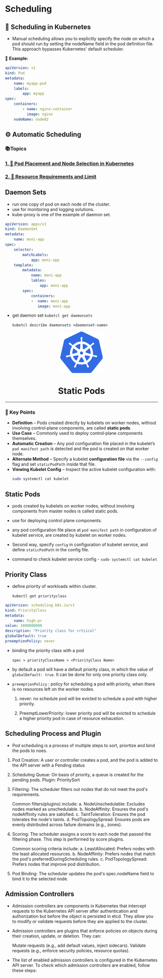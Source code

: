 # Scheduling

## 📅 Scheduling in Kubernetes
- Manual scheduling allows you to explicitly specify the node on which a pod should run by setting the nodeName field in the pod definition file. This approach bypasses Kubernetes' default scheduler.

📌 **Example:**

```yaml
apiVersion: v1
kind: Pod
metadata:
    name: myapp-pod
    labels:
        app: myapp
spec:
    containers:
        - name: nginx-container
          image: nginx
    nodeName: node02
```

## ⚙️ Automatic Scheduling

### 📚Topics

### [1. 📄 Pod Placement and Node Selection in Kubernetes](PodPlacementandNodeSelection.md)

### [2. 📄 Resource Requirements and Limit](ResourceRequirementsandLimit)

## Daemon Sets

- run one copy of pod on each node of the cluster. 
- use for monitoring and logging solutions.
- kube-proxy is one of the example of daemon set.

```yaml
apiVersion: apps/v1
kind: DaemonSet
metadata:
    name: moni-app
spec:
    selector:
        matchLabels:
            app: moni-app
    template:
        metadata:
            name: moni-app
            lables:
                app: moni-app
        spec:
            containers:
            -  name: moni-app
               image: moni-app

```
- get daemon set 
    `kubetcl get daemonsets`

    `kubetcl describe daemonsets <daemonset-name>`

<p align="center">
  <img src="https://raw.githubusercontent.com/kubernetes/kubernetes/master/logo/logo.svg"
       alt="Kubernetes Logo" width="140">
</p>

<h1 align="center">Static Pods</h1>

---

### 📌 Key Points

- **Definition** – Pods created directly by kubelets on worker nodes, without involving control‑plane components, are called **static pods**.  
- **Use Case** – Commonly used to deploy control‑plane components themselves.  
- **Automatic Creation** – Any pod configuration file placed in the kubelet’s `pod manifest path` is detected and the pod is created on that worker node.  
- **Alternate Method** – Specify a kubelet **configuration file** via the `--config` flag and set `staticPodPath` inside that file.  
- **Viewing Kubelet Config** – Inspect the active kubelet configuration with:  
  ```bash
  sudo systemctl cat kubelet
  ```


## Static Pods
- pods created by kubelets on worker nodes, without involving components from master nodes is called static pods.

- use for deploying control plane components.

- any pod configuration file place at `pod manifest path` in configuration of kubelet service, are created by kubelet on worker nodes.

- Second way, specify `config` in configuration of kubelet service, and define `staticPodPath` in the config file.

- command to check kubelet service config - `sudo systemctl cat kubelet`


## Priority Class

- define priority of workloads within cluster. 

    `kubectl get priorityclass`


```yaml
apiVersion: scheduling.k8s.io/v1
kind: PriorityClass
metadata:
    name: high-pr
value: 1000000000
description: "Priority class for crtiical"
globalDefault: true
preemptionPolicy: never
```
- binding the priority class with a pod

    `spec > priorityClassName > <PriorityClass Name>`

- by default a pod will have a default priority class, in which the value of `globalDefault: true`. It can be done for only one priority class only.

- `preemptionPolicy` : policy for scheduling a pod with priority, when there is no resources left on the worker nodes.

    1. never: no schedule pod will be evicted to schedule a pod with higher priority.

    2. PreemptLowerPriority: lower priority pod will be evicted to schedule a higher priority pod in case of resource exhaustion.


## Scheduling Process and Plugin

- Pod scheduling is a process of multiple steps to sort, priortize and bind the pods to noes.

1. Pod Creation: A user or controller creates a pod, and the pod is added to the API server with a Pending status

2. Scheduling Queue: On basis of priority, a queue is created for the pending pods.
    Plugin: PrioritySort

3. Filtering: The scheduler filters out nodes that do not meet the pod's requirements.

    Common filters(plugins) include:
    a. NodeUnschedulable: Excludes nodes marked as unschedulable.
    b. NodeAffinity: Ensures the pod's nodeAffinity rules are satisfied.
    c. TaintToleration: Ensures the pod tolerates the node's taints.
    d. PodTopologySpread: Ensures pods are evenly distributed across failure domains (e.g., zones).

4. Scoring: The scheduler assigns a score to each node that passed the filtering phase. This step is performed by score plugins.
    
    Common scoring criteria include:
    a. LeastAllocated: Prefers nodes with the least allocated resources.
    b. NodeAffinity: Prefers nodes that match the pod's preferredDuringScheduling rules.
    c. PodTopologySpread: Prefers nodes that improve pod distribution.

5. Pod Binding: The scheduler updates the pod's spec.nodeName field to bind it to the selected node.

## Admission Controllers

- Admission controllers are components in Kubernetes that intercept requests to the Kubernetes API server after authentication and authorization but before the object is persisted in etcd. They allow you to modify or validate requests before they are applied to the cluster.

- Admission controllers are plugins that enforce policies on objects during their creation, update, or deletion. They can:

    Mutate requests (e.g., add default values, inject sidecars).
    Validate requests (e.g., enforce security policies, resource quotas).

- The list of enabled admission controllers is configured in the Kubernetes API server. To check which admission controllers are enabled, follow these steps: